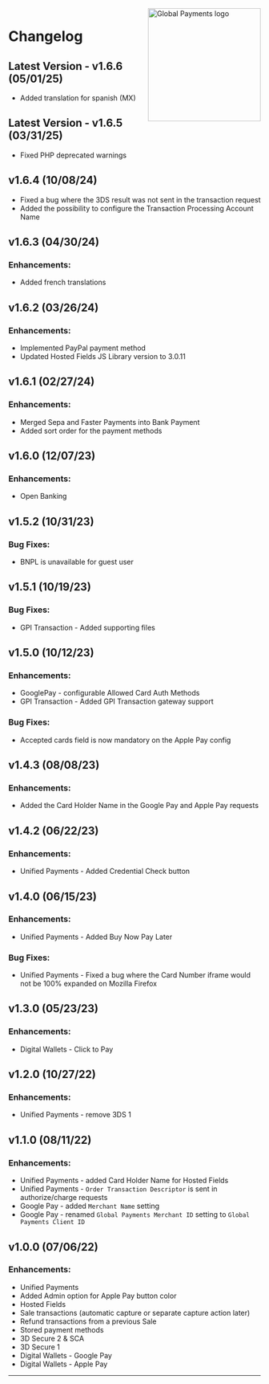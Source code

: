 <a href="https://github.com/globalpayments" target="_blank">
    <img src="https://avatars.githubusercontent.com/u/25797248?s=200&v=4" alt="Global Payments logo" title="Global Payments" align="right" width="225" />
</a>

# Changelog

## Latest Version - v1.6.6 (05/01/25)
- Added translation for spanish (MX)

## Latest Version - v1.6.5 (03/31/25)
- Fixed PHP deprecated warnings

## v1.6.4 (10/08/24)
- Fixed a bug where the 3DS result was not sent in the transaction request
- Added the possibility to configure the Transaction Processing Account Name

## v1.6.3 (04/30/24)
### Enhancements:
- Added french translations

## v1.6.2 (03/26/24)
### Enhancements:
- Implemented PayPal payment method
- Updated Hosted Fields JS Library version to 3.0.11

## v1.6.1 (02/27/24)
### Enhancements:
- Merged Sepa and Faster Payments into Bank Payment
- Added sort order for the payment methods

## v1.6.0 (12/07/23)
### Enhancements:
- Open Banking

## v1.5.2 (10/31/23)
### Bug Fixes:
- BNPL is unavailable for guest user

## v1.5.1 (10/19/23)
### Bug Fixes:
- GPI Transaction - Added supporting files

## v1.5.0 (10/12/23)
### Enhancements:
- GooglePay - configurable Allowed Card Auth Methods
- GPI Transaction - Added GPI Transaction gateway support

### Bug Fixes:
- Accepted cards field is now mandatory on the Apple Pay config

## v1.4.3 (08/08/23)
### Enhancements:
- Added the Card Holder Name in the Google Pay and Apple Pay requests

## v1.4.2 (06/22/23)
### Enhancements:
- Unified Payments - Added Credential Check button

## v1.4.0 (06/15/23)
### Enhancements:
- Unified Payments - Added Buy Now Pay Later

### Bug Fixes:
- Unified Payments - Fixed a bug where the Card Number iframe would not be 100% expanded on Mozilla Firefox

## v1.3.0 (05/23/23)
### Enhancements:
- Digital Wallets - Click to Pay

## v1.2.0 (10/27/22)
### Enhancements:
- Unified Payments - remove 3DS 1

## v1.1.0 (08/11/22)
### Enhancements:
- Unified Payments - added Card Holder Name for Hosted Fields
- Unified Payments - `Order Transaction Descriptor` is sent in authorize/charge requests
- Google Pay - added `Merchant Name` setting
- Google Pay - renamed `Global Payments Merchant ID` setting to `Global Payments Client ID`

## v1.0.0 (07/06/22)
### Enhancements:
- Unified Payments
- Added Admin option for Apple Pay button color
- Hosted Fields
- Sale transactions (automatic capture or separate capture action later)
- Refund transactions from a previous Sale
- Stored payment methods
- 3D Secure 2 & SCA
- 3D Secure 1
- Digital Wallets - Google Pay
- Digital Wallets - Apple Pay

---
